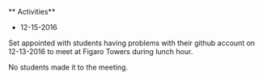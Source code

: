 ** Activities**

* 12-15-2016

Set appointed with students having problems with their github account on 12-13-2016 to meet at Figaro Towers during lunch hour.

No students made it to the meeting.


